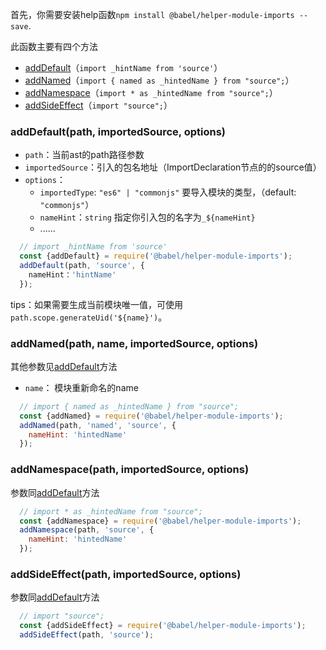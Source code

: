 首先，你需要安装help函数`npm install @babel/helper-module-imports --save`.

此函数主要有四个方法

- [addDefault](#addDefault)（`import _hintName from 'source'`）
- [addNamed](#addNamed)（`import { named as _hintedName } from "source";`）
- [addNamespace](#addNamespace)（`import * as _hintedName from "source";`）
- [addSideEffect](#addSideEffect)（`import "source";`）



### <a name='addDefault'></a>addDefault(path, importedSource, options)
  - `path`：当前ast的path路径参数
  - `importedSource`：引入的包名地址（ImportDeclaration节点的的source值）
  - `options`： 
      - `importedType`: `"es6" | "commonjs"` 要导入模块的类型，（default: `"commonjs"`）
      - `nameHint`：`string` 指定你引入包的名字为`_${nameHint}`
      - ......
```js
  // import _hintName from 'source'
  const {addDefault} = require('@babel/helper-module-imports');
  addDefault(path, 'source', {
    nameHint：'hintName'
  });
```
tips：如果需要生成当前模块唯一值，可使用`path.scope.generateUid('${name}')`。

### <a name='addNamed'></a>addNamed(path, name, importedSource, options)
  其他参数见[addDefault](#addDefault)方法
  - `name`： 模块重新命名的name
```js
  // import { named as _hintedName } from "source";
  const {addNamed} = require('@babel/helper-module-imports');
  addNamed(path, 'named', 'source', {
    nameHint: 'hintedName'
  });
```
### <a name='addNamespace'></a>addNamespace(path, importedSource, options)
  参数同[addDefault](#addDefault)方法
```js
  // import * as _hintedName from "source";
  const {addNamespace} = require('@babel/helper-module-imports');
  addNamespace(path, 'source', {
    nameHint: 'hintedName'
  });
```
### <a name='addSideEffect'></a>addSideEffect(path, importedSource, options)
  参数同[addDefault](#addDefault)方法
```js
  // import "source";
  const {addSideEffect} = require('@babel/helper-module-imports');
  addSideEffect(path, 'source');
```
